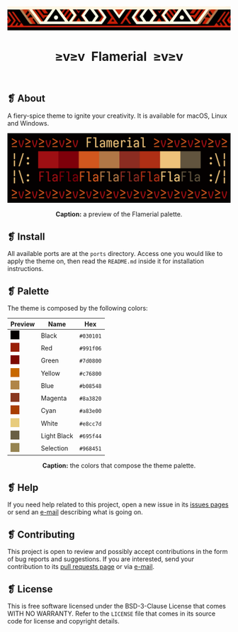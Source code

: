 <p align="center">
  <img alt="" src="assets/images/ornament.png" width=1020 />
</p>
<h1 align="center">≥v≥v&ensp;Flamerial&ensp;≥v≥v</h1>
<p align="center">
  <img alt="" src="https://img.shields.io/github/license/skippyr/flamerial?style=plastic&label=%E2%89%A5%20license&labelColor=%2324130e&color=%23b8150d" />
  &nbsp;
  <img alt="" src="https://img.shields.io/github/v/tag/skippyr/flamerial?style=plastic&label=%E2%89%A5%20tag&labelColor=%2324130e&color=%23b8150d" />
  &nbsp;
  <img alt="" src="https://img.shields.io/github/commit-activity/t/skippyr/flamerial?style=plastic&label=%E2%89%A5%20commits&labelColor=%2324130e&color=%23b8150d" />
  &nbsp;
  <img alt="" src="https://img.shields.io/github/stars/skippyr/flamerial?style=plastic&label=%E2%89%A5%20stars&labelColor=%2324130e&color=%23b8150d" />
</p>

## ❡ About
A fiery-spice theme to ignite your creativity. It is available for macOS, Linux and Windows.

<p align="center">
  <img alt="" src="assets/images/preview.png" width=1020 />
</p>
<p align="center"><strong>Caption:</strong> a preview of the Flamerial palette.</p>

## ❡ Install
All available ports are at the `ports` directory. Access one you would like to apply the theme on, then read the `README.md` inside it for installation instructions.

## ❡ Palette
The theme is composed by the following colors:

<table align="center">
  <thead>
    <tr>
      <th>Preview</th>
      <th>Name</th>
      <th>Hex</th>
    </tr>
  </thead>
  <tbody>
    <tr>
      <td><img alt="" src="assets/images/colors/black.png" /></td>
      <td>Black</td>
      <td><code>#030101</code></td>
    </tr>
    <tr>
      <td><img alt="" src="assets/images/colors/red.png" /></td>
      <td>Red</td>
      <td><code>#991f06</code></td>
    </tr>
    <tr>
      <td><img alt="" src="assets/images/colors/green.png" /></td>
      <td>Green</td>
      <td><code>#7d0800</code></td>
    </tr>
    <tr>
      <td><img alt="" src="assets/images/colors/yellow.png" /></td>
      <td>Yellow</td>
      <td><code>#c76800</code></td>
    </tr>
    <tr>
      <td><img alt="" src="assets/images/colors/blue.png" /></td>
      <td>Blue</td>
      <td><code>#b08548</code></td>
    </tr>
    <tr>
      <td><img alt="" src="assets/images/colors/magenta.png" /></td>
      <td>Magenta</td>
      <td><code>#8a3820</code></td>
    </tr>
    <tr>
      <td><img alt="" src="assets/images/colors/cyan.png" /></td>
      <td>Cyan</td>
      <td><code>#a83e00</code></td>
    </tr>
    <tr>
      <td><img alt="" src="assets/images/colors/white.png" /></td>
      <td>White</td>
      <td><code>#e8cc7d</code></td>
    </tr>
    <tr>
      <td><img alt="" src="assets/images/colors/light_black.png" /></td>
      <td>Light Black</td>
      <td><code>#695f44</code></td>
    </tr>
    <tr>
      <td><img alt="" src="assets/images/colors/selection.png" /></td>
      <td>Selection</td>
      <td><code>#968451</code></td>
    </tr>
  </tbody>
</table>
<p align="center"><strong>Caption:</strong> the colors that compose the theme palette.</p>

## ❡ Help
If you need help related to this project, open a new issue in its [issues pages](https://github.com/skippyr/flamerial/issues) or send an [e-mail](mailto:skippyr.developer@icloud.com) describing what is going on.

## ❡ Contributing
This project is open to review and possibly accept contributions in the form of bug reports and suggestions. If you are interested, send your contribution to its [pull requests page](https://github.com/skippyr/flamerial/pulls) or via [e-mail](mailto:skippyr.developer@icloud.com).

## ❡ License
This is free software licensed under the BSD-3-Clause License that comes WITH NO WARRANTY. Refer to the `LICENSE` file that comes in its source code for license and copyright details.

